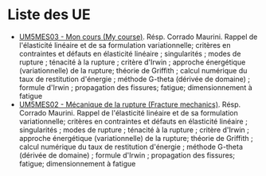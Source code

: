 # Liste des UE  
 - [UM5MES03 - Mon cours (My course)](out/UM5MES03.md). Résp. Corrado Maurini. Rappel de l'élasticité linéaire et de sa formulation variationnelle; critères en contraintes et défauts en élasticité linéaire ; singularités ; modes de rupture ; ténacité à la rupture ; critère d'Irwin ; approche énergétique (variationnelle) de la rupture; théorie de Griffith ; calcul numérique du taux de restitution d'énergie ; méthode G-theta (dérivée de domaine) ; formule d'Irwin ; propagation des fissures; fatigue; dimensionnement à fatigue 
  - [UM5MES02 - Mécanique de la rupture (Fracture mechanics)](out/UM5MES02.md). Résp. Corrado Maurini. Rappel de l'élasticité linéaire et de sa formulation variationnelle; critères en contraintes et défauts en élasticité linéaire ; singularités ; modes de rupture ; ténacité à la rupture ; critère d'Irwin ; approche énergétique (variationnelle) de la rupture; théorie de Griffith ; calcul numérique du taux de restitution d'énergie ; méthode G-theta (dérivée de domaine) ; formule d'Irwin ; propagation des fissures; fatigue; dimensionnement à fatigue 
 